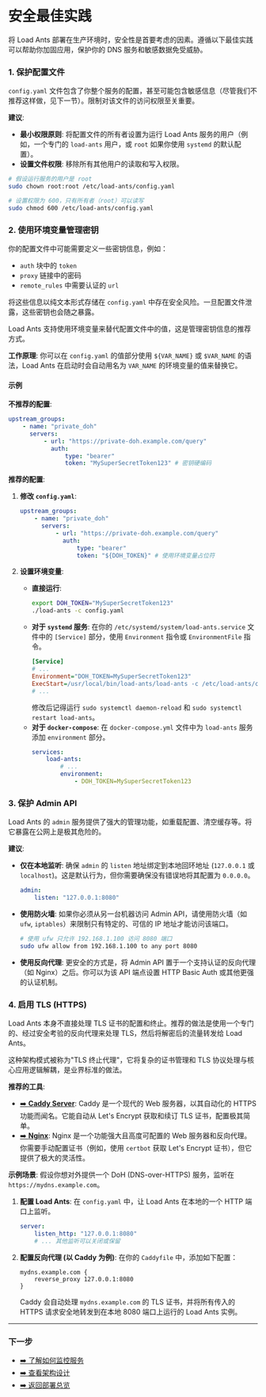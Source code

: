 # 安全最佳实践

将 Load Ants 部署在生产环境时，安全性是首要考虑的因素。遵循以下最佳实践可以帮助你加固应用，保护你的 DNS 服务和敏感数据免受威胁。

### 1. 保护配置文件

`config.yaml` 文件包含了你整个服务的配置，甚至可能包含敏感信息（尽管我们不推荐这样做，见下一节）。限制对该文件的访问权限至关重要。

**建议**:

-   **最小权限原则**: 将配置文件的所有者设置为运行 Load Ants 服务的用户（例如，一个专门的 `load-ants` 用户，或 `root` 如果你使用 `systemd` 的默认配置）。
-   **设置文件权限**: 移除所有其他用户的读取和写入权限。

```bash
# 假设运行服务的用户是 root
sudo chown root:root /etc/load-ants/config.yaml

# 设置权限为 600，只有所有者（root）可以读写
sudo chmod 600 /etc/load-ants/config.yaml
```

### 2. 使用环境变量管理密钥

你的配置文件中可能需要定义一些密钥信息，例如：

-   `auth` 块中的 `token`
-   `proxy` 链接中的密码
-   `remote_rules` 中需要认证的 `url`

将这些信息以纯文本形式存储在 `config.yaml` 中存在安全风险。一旦配置文件泄露，这些密钥也会随之暴露。

Load Ants 支持使用环境变量来替代配置文件中的值，这是管理密钥信息的推荐方式。

**工作原理**:
你可以在 `config.yaml` 的值部分使用 `${VAR_NAME}` 或 `$VAR_NAME` 的语法，Load Ants 在启动时会自动用名为 `VAR_NAME` 的环境变量的值来替换它。

#### 示例

**不推荐的配置**:

```yaml
upstream_groups:
    - name: "private_doh"
      servers:
          - url: "https://private-doh.example.com/query"
            auth:
                type: "bearer"
                token: "MySuperSecretToken123" # 密钥硬编码
```

**推荐的配置**:

1.  **修改 `config.yaml`**:

    ```yaml
    upstream_groups:
        - name: "private_doh"
          servers:
              - url: "https://private-doh.example.com/query"
                auth:
                    type: "bearer"
                    token: "${DOH_TOKEN}" # 使用环境变量占位符
    ```

2.  **设置环境变量**:
    -   **直接运行**:
        ```bash
        export DOH_TOKEN="MySuperSecretToken123"
        ./load-ants -c config.yaml
        ```
    -   **对于 `systemd` 服务**:
        在你的 `/etc/systemd/system/load-ants.service` 文件中的 `[Service]` 部分，使用 `Environment` 指令或 `EnvironmentFile` 指令。
        ```ini
        [Service]
        # ...
        Environment="DOH_TOKEN=MySuperSecretToken123"
        ExecStart=/usr/local/bin/load-ants/load-ants -c /etc/load-ants/config.yaml
        # ...
        ```
        修改后记得运行 `sudo systemctl daemon-reload` 和 `sudo systemctl restart load-ants`。
    -   **对于 `docker-compose`**:
        在 `docker-compose.yml` 文件中为 `load-ants` 服务添加 `environment` 部分。
        ```yaml
        services:
            load-ants:
                # ...
                environment:
                    - DOH_TOKEN=MySuperSecretToken123
        ```

### 3. 保护 Admin API

Load Ants 的 `admin` 服务提供了强大的管理功能，如重载配置、清空缓存等。将它暴露在公网上是极其危险的。

**建议**:

-   **仅在本地监听**: 确保 `admin` 的 `listen` 地址绑定到本地回环地址 (`127.0.0.1` 或 `localhost`)。这是默认行为，但你需要确保没有错误地将其配置为 `0.0.0.0`。
    ```yaml
    admin:
        listen: "127.0.0.1:8080"
    ```
-   **使用防火墙**: 如果你必须从另一台机器访问 Admin API，请使用防火墙（如 `ufw`, `iptables`）来限制只有特定的、可信的 IP 地址才能访问该端口。
    ```bash
    # 使用 ufw 只允许 192.168.1.100 访问 8080 端口
    sudo ufw allow from 192.168.1.100 to any port 8080
    ```
-   **使用反向代理**: 更安全的方式是，将 Admin API 置于一个支持认证的反向代理（如 Nginx）之后。你可以为该 API 端点设置 HTTP Basic Auth 或其他更强的认证机制。

### 4. 启用 TLS (HTTPS)

Load Ants 本身不直接处理 TLS 证书的配置和终止。推荐的做法是使用一个专门的、经过安全考验的反向代理来处理 TLS，然后将解密后的流量转发给 Load Ants。

这种架构模式被称为"TLS 终止代理"，它将复杂的证书管理和 TLS 协议处理与核心应用逻辑解耦，是业界标准的做法。

**推荐的工具**:

-   [➡️ **Caddy Server**](https://caddyserver.com/): Caddy 是一个现代的 Web 服务器，以其自动化的 HTTPS 功能而闻名。它能自动从 Let's Encrypt 获取和续订 TLS 证书，配置极其简单。
-   [➡️ **Nginx**](https://nginx.org/): Nginx 是一个功能强大且高度可配置的 Web 服务器和反向代理。你需要手动配置证书（例如，使用 `certbot` 获取 Let's Encrypt 证书），但它提供了极大的灵活性。

**示例场景**:
假设你想对外提供一个 DoH (DNS-over-HTTPS) 服务，监听在 `https://mydns.example.com`。

1.  **配置 Load Ants**:
    在 `config.yaml` 中，让 Load Ants 在本地的一个 HTTP 端口上监听。

    ```yaml
    server:
        listen_http: "127.0.0.1:8080"
        # ... 其他监听可以关闭或保留
    ```

2.  **配置反向代理 (以 Caddy 为例)**:
    在你的 `Caddyfile` 中，添加如下配置：

    ```
    mydns.example.com {
        reverse_proxy 127.0.0.1:8080
    }
    ```

    Caddy 会自动处理 `mydns.example.com` 的 TLS 证书，并将所有传入的 HTTPS 请求安全地转发到在本地 8080 端口上运行的 Load Ants 实例。

---

### 下一步

-   [➡️ 了解如何监控服务](./monitoring.md)
-   [➡️ 查看架构设计](../architecture/index.md)
-   [➡️ 返回部署总览](./index.md)
